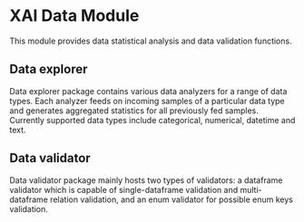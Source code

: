 # XAI Data Module

This module provides data statistical analysis and data validation functions.


## Data explorer

Data explorer package contains various data analyzers for a range of data types. 
Each analyzer feeds on incoming samples of a particular data type and 
generates aggregated statistics for all previously fed samples.
Currently supported data types include categorical, numerical, datetime and text.


## Data validator

Data validator package mainly hosts two types of validators: a dataframe validator which
is capable of single-dataframe validation and multi-dataframe relation validation, 
and an enum validator for possible enum keys validation.
